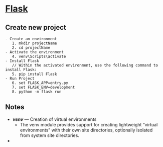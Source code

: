# [Flask](https://www.youtube.com/watch?v=j5wysXqaIV8&list=PLhQjrBD2T382hIW-IsOVuXP1uMzEvmcE5&index=4) 


##  Create new project
    - Create an environment
       1. mkdir projectName
       2. cd projectName
    - Activate the environment
       4. venv\Scripts\activate
    - Install Flask 
       // Within the activated environment, use the following command to install Flask:
       5. pip install Flask   
    - Run Project 
       6. set FLASK_APP=entry.py
       7. set FLASK_ENV=development
       8. python -m flask run
## Notes 
 * **_venv_** — Creation of virtual environments
    - The venv module provides support for creating lightweight “virtual environments” with their own site directories, optionally isolated from system site directories. 
 *  